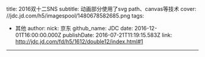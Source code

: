 title: 2016双十二SNS
subtitle: 动画部分使用了svg path、canvas等技术
cover: //jdc.jd.com/h5/imagespool/1480678582685.png
tags:
  - 其他
author:
  nick: 京东
  github_name: JDC
date: 2016-12-01T16:00:00.000Z
publishDate: 2016-07-21T11:19:15.583Z
link: http://jdc.jd.com/fd/h5/1612/double12/index.html#1
---